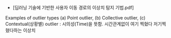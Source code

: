 - [딥러닝 기술에 기반한 사용자 이동 경로의 이상치 탐지 기법.pdf]

Examples of outlier types (a) Point outlier, (b) Collective outlier, (c) Contextual(상황별) outlier : 시의성(Time)을 뜻함. 시간관계없이 여기 찍혔다 저기찍혔다하는 이상치


